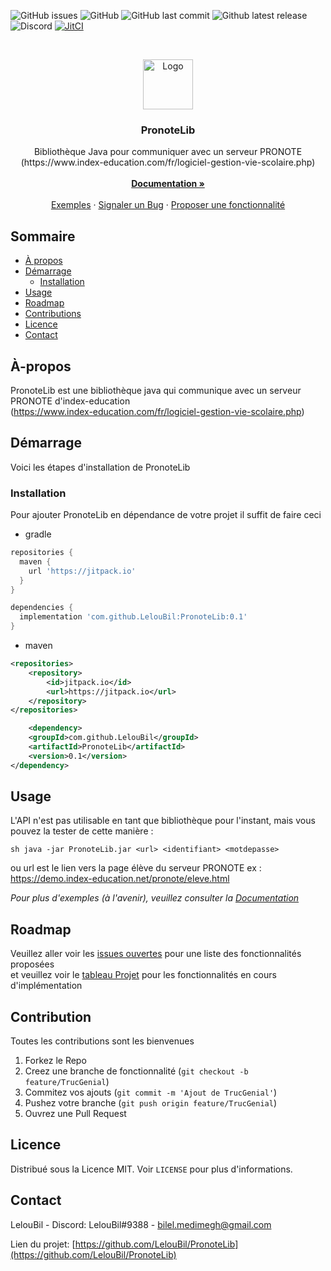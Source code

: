 <!--
*** Thanks for checking out this README Template. If you have a suggestion that would
*** make this better, please fork the PronoteLib and create a pull request or simply open
*** an issue with the tag "enhancement".
*** Thanks again! Now go create something AMAZING! :D
***
***
***
*** To avoid retyping too much info. Do a search and replace for the following:
*** LelouBil, PronoteLib, twitter_handle, bilel.medimegh@gmail.com
-->





<!-- PROJECT SHIELDS -->
<!--
*** I'm using markdown "reference style" links for readability.
*** Reference links are enclosed in brackets [ ] instead of parentheses ( ).
*** See the bottom of this document for the declaration of the reference variables
*** for contributors-url, forks-url, etc. This is an optional, concise syntax you may use.
*** https://www.markdownguide.org/basic-syntax/#reference-style-links
-->
![GitHub issues](https://img.shields.io/github/issues/LelouBil/PronoteLib?style=flat-square)
![GitHub](https://img.shields.io/github/license/LelouBil/PronoteLib?style=flat-square)
![GitHub last commit](https://img.shields.io/github/last-commit/LelouBil/PronoteLib?style=flat-square)
![Github latest release](https://flat.badgen.net/github/release/lelouBil/PronoteLib)
![Discord](https://img.shields.io/badge/Discord-LelouBil%239388-%237289DA?style=flat-square&logo=discord)
[![JitCI](https://jitci.com/gh/LelouBil/PronoteLib/svg)](https://jitci.com/gh/LelouBil/PronoteLib)
<!-- PROJECT LOGO -->
<br />
<p align="center">
  <a href="https://github.com/LelouBil/PronoteLib">
    <img src="https://imgur.com/c5iq9U3.png" alt="Logo" width="80" height="80">
  </a>

  <h3 align="center">PronoteLib</h3>

  <p align="center">
    Bibliothèque Java pour communiquer avec un serveur PRONOTE 
    <br />(https://www.index-education.com/fr/logiciel-gestion-vie-scolaire.php)
    <br />
    <br />
    <a href="https://github.com/LelouBil/PronoteLib/wiki"><strong>Documentation »</strong></a>
    <br />
    <br />
    <a href="https://github.com/LelouBil/PronoteLib/wiki/Exemples">Exemples</a>
    ·
    <a href="https://github.com/LelouBil/PronoteLib/issues">Signaler un Bug</a>
    ·
    <a href="https://github.com/LelouBil/PronoteLib/issues">Proposer une fonctionnalité</a>
  </p>



<!-- TABLE OF CONTENTS -->
## Sommaire

* [À propos](#À-propos)
* [Démarrage](#démarrage)
  * [Installation](#installation)
* [Usage](#usage)
* [Roadmap](#Roadmap)
* [Contributions](#contributions)
* [Licence](#licence)
* [Contact](#contact)



<!-- ABOUT THE PROJECT -->
## À-propos


PronoteLib est une bibliothèque java qui communique avec un serveur PRONOTE d'index-education  
(https://www.index-education.com/fr/logiciel-gestion-vie-scolaire.php)


<!-- GETTING STARTED -->
## Démarrage

Voici les étapes d'installation de PronoteLib

### Installation

Pour ajouter PronoteLib en dépendance de votre projet il suffit de faire ceci
 
- gradle
```groovy
repositories {
  maven { 
    url 'https://jitpack.io' 
  }
}

dependencies {
  implementation 'com.github.LelouBil:PronoteLib:0.1'
}
```
- maven
```xml
<repositories>
	<repository>
	    <id>jitpack.io</id>
	    <url>https://jitpack.io</url>
	</repository>
</repositories>

	<dependency>
    <groupId>com.github.LelouBil</groupId>
    <artifactId>PronoteLib</artifactId>
    <version>0.1</version>
</dependency>
```



<!-- USAGE EXAMPLES -->
## Usage

L'API n'est pas utilisable en tant que bibliothèque  pour l'instant, mais vous pouvez la tester de cette manière :  
  
``sh
java -jar PronoteLib.jar <url> <identifiant> <motdepasse>
``  

ou url est le lien vers la page élève du serveur PRONOTE
ex : https://demo.index-education.net/pronote/eleve.html

_Pour plus d'exemples (à l'avenir), veuillez consulter la [Documentation](https://github.com/LelouBil/PronoteLib/wiki)_



<!-- ROADMAP -->
## Roadmap

Veuillez aller voir les [issues ouvertes](https://github.com/LelouBil/PronoteLib/issues) pour une liste des fonctionnalités proposées  
et veuillez voir le  [tableau Projet](https://github.com/LelouBil/PronoteLib/projects) pour les fonctionnalités en cours d'implémentation

<!-- CONTRIBUTING -->
## Contribution

Toutes les contributions sont les bienvenues

1. Forkez le Repo  
2. Creez une branche de fonctionnalité (`git checkout -b feature/TrucGenial`)  
3. Commitez vos ajouts (`git commit -m 'Ajout de TrucGenial'`)  
4. Pushez votre branche (`git push origin feature/TrucGenial`)  
5. Ouvrez une Pull Request  


<!-- LICENSE -->
## Licence

Distribué sous la Licence MIT. Voir `LICENSE` pour plus d'informations.



<!-- CONTACT -->
## Contact

LelouBil - Discord: LelouBil#9388 - bilel.medimegh@gmail.com

Lien du projet: [https://github.com/LelouBil/PronoteLib](https://github.com/LelouBil/PronoteLib)




<!-- MARKDOWN LINKS & IMAGES -->
<!-- https://www.markdownguide.org/basic-syntax/#reference-style-links -->
